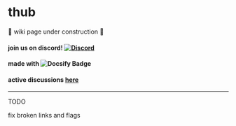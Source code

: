 # thub
🚧 wiki page under construction 🚧
#### join us on discord! [![Discord](https://img.shields.io/badge/Discord-7289DA?style=for-the-badge&logo=discord&logoColor=white)](https://discord.gg/BeycKpmaUY)

#### made with ![Docsify Badge](https://img.shields.io/badge/docsify-grey?style=flat&logo=docsify&link=https%3A%2F%2Fdocsify.js.org%2F%23%2F&link=https%3A%2F%2Fdocsify.js.org)

#### active discussions [here](https://github.com/sparkle-warrior/thub-org)

---

TODO

fix broken links and flags
